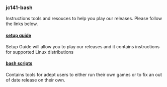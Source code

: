 ### jc141-bash

Instructions tools and resouces to help you play our releases. Please follow the links below.

#### [setup guide](setup/readme.md)

Setup Guide will allow you to play our releases and it contains instructions for supported Linux distributions

#### [bash scripts](root-scripts)

Contains tools for adept users to either run their own games or to fix an out of date release on their own.
